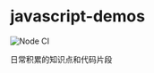 # javascript-demos

![Node CI](https://github.com/lijinke666/javascript-demos/workflows/Node%20CI/badge.svg)

日常积累的知识点和代码片段
